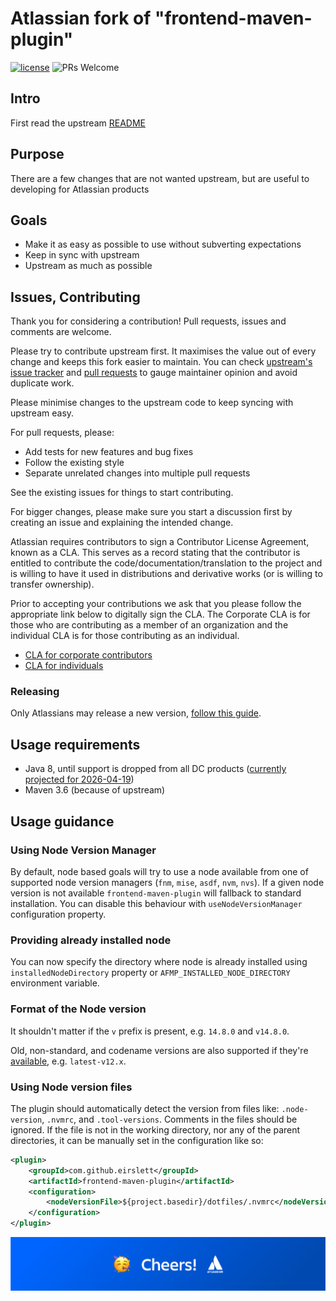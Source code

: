 # Atlassian fork of "frontend-maven-plugin"

[![license](https://img.shields.io/badge/license-Apache%202.0-blue.svg?style=flat-square)](LICENSE) ![PRs Welcome](https://img.shields.io/badge/PRs-welcome-brightgreen.svg?style=flat-square)

## Intro

First read the upstream [README](https://github.com/eirslett/frontend-maven-plugin)

## Purpose

There are a few changes that are not wanted upstream, but are useful to developing for Atlassian products

## Goals

* Make it as easy as possible to use without subverting expectations
* Keep in sync with upstream
* Upstream as much as possible

## Issues, Contributing

Thank you for considering a contribution! Pull requests, issues and comments are welcome. 

Please try to contribute upstream first. It maximises the value out of every change and keeps this fork easier to maintain. You can check [upstream's issue tracker](https://github.com/eirslett/frontend-maven-plugin/issues) and [pull requests](https://github.com/eirslett/frontend-maven-plugin/pulls) to gauge maintainer opinion and avoid duplicate work.

Please minimise changes to the upstream code to keep syncing with upstream easy.

For pull requests, please:

* Add tests for new features and bug fixes
* Follow the existing style
* Separate unrelated changes into multiple pull requests

See the existing issues for things to start contributing.

For bigger changes, please make sure you start a discussion first by creating an issue and explaining the intended change.

Atlassian requires contributors to sign a Contributor License Agreement, known as a CLA. This serves as a record stating that the contributor is entitled to contribute the code/documentation/translation to the project and is willing to have it used in distributions and derivative works (or is willing to transfer ownership).

Prior to accepting your contributions we ask that you please follow the appropriate link below to digitally sign the CLA. The Corporate CLA is for those who are contributing as a member of an organization and the individual CLA is for those contributing as an individual.

* [CLA for corporate contributors](https://opensource.atlassian.com/corporate)
* [CLA for individuals](https://opensource.atlassian.com/individual)

### Releasing

Only Atlassians may release a new version, [follow this guide](https://hello.atlassian.net/wiki/spaces/~278062200/pages/1407390489/HOW+TO+Do+a+manual+maven+artifact+release).

## Usage requirements

* Java 8, until support is dropped from all DC products ([currently projected for 2026-04-19](https://hello.atlassian.net/wiki/spaces/DCCore/pages/3989804253/When+can+I+stop+supporting+Java+8+11+entirely+in+DC))
* Maven 3.6 (because of upstream)

## Usage guidance

### Using Node Version Manager

By default, node based goals will try to use a node available from one of supported node version managers (`fnm`, `mise`, `asdf`, `nvm`, `nvs`). If a given node version is not available `frontend-maven-plugin` will fallback to standard installation. You can disable this behaviour with `useNodeVersionManager` configuration property.

### Providing already installed node

You can now specify the directory where node is already installed using `installedNodeDirectory` property or `AFMP_INSTALLED_NODE_DIRECTORY` environment variable.

### Format of the Node version

It shouldn't matter if the `v` prefix is present, e.g. `14.8.0` and `v14.8.0`.

Old, non-standard, and codename versions are also supported if they're [available](https://nodejs.org/dist), e.g. `latest-v12.x`.

### Using Node version files

The plugin should automatically detect the version from files like: `.node-version`, `.nvmrc`, and `.tool-versions`. Comments in the files should be ignored. If the file is not in the working directory, nor any of the parent directories, it can be manually set in the configuration like so:

```xml
<plugin>
    <groupId>com.github.eirslett</groupId>
    <artifactId>frontend-maven-plugin</artifactId>
    <configuration>
        <nodeVersionFile>${project.basedir}/dotfiles/.nvmrc</nodeVersionFile>
    </configuration>
</plugin>
```

[![Cheers from Atlassian](https://raw.githubusercontent.com/atlassian-internal/oss-assets/master/banner-cheers-light.png)](https://www.atlassian.com)
